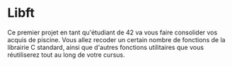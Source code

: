 # Libft
Ce premier projet en tant qu'étudiant de 42 va vous faire consolider vos acquis de piscine. Vous allez recoder un certain nombre de fonctions de la librairie C standard, ainsi que d'autres fonctions utilitaires que vous réutiliserez tout au long de votre cursus.
